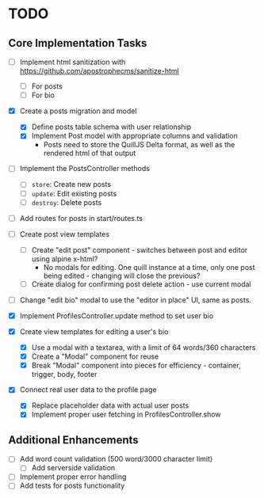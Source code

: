 # TODO

## Core Implementation Tasks

- [ ] Implement html sanitization with https://github.com/apostrophecms/sanitize-html
  - [ ] For posts
  - [ ] For bio
- [x] Create a posts migration and model

  - [x] Define posts table schema with user relationship
  - [x] Implement Post model with appropriate columns and validation
    - Posts need to store the QuillJS Delta format, as well as the rendered html of that output

- [ ] Implement the PostsController methods

  - [ ] `store`: Create new posts
  - [ ] `update`: Edit existing posts
  - [ ] `destroy`: Delete posts

- [ ] Add routes for posts in start/routes.ts

- [ ] Create post view templates

  - [ ] Create "edit post" component - switches between post and editor using alpine x-html?
    - No modals for editing. One quill instance at a time, only one post being edited - changing will close the previous?
  - [ ] Create dialog for confirming post delete action - use current modal
- [ ] Change "edit bio" modal to use the "editor in place" UI, same as posts.

- [x] Implement ProfilesController.update method to set user bio
- [x] Create view templates for editing a user's bio

  - [x] Use a modal with a textarea, with a limit of 64 words/360 characters
  - [x] Create a "Modal" component for reuse
  - [x] Break "Modal" component into pieces for efficiency - container, trigger, body, footer

- [x] Connect real user data to the profile page
  - [x] Replace placeholder data with actual user posts
  - [x] Implement proper user fetching in ProfilesController.show

## Additional Enhancements

- [ ] Add word count validation (500 word/3000 character limit)
  - [ ] Add serverside validation
- [ ] Implement proper error handling
- [ ] Add tests for posts functionality
